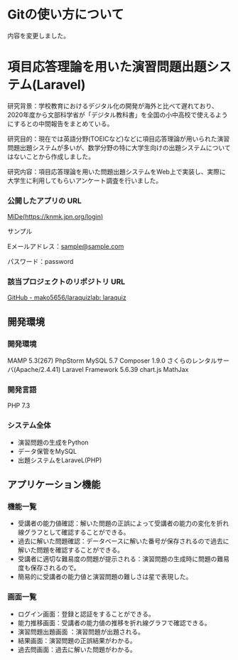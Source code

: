 # Gitの使い方について
内容を変更しました。

# 項目応答理論を用いた演習問題出題システム(Laravel)

研究背景：学校教育におけるデジタル化の開発が海外と比べて遅れており、2020年度から文部科学省が「デジタル教科書」を全国の小中高校で使えるようにするとの中間報告をまとめている。

研究目的：現在では英語分野(TOEICなど)などに項目応答理論が用いられた演習問題出題システムが多いが、数学分野の特に大学生向けの出題システムについてはないことから作成しました。

研究内容：項目応答理論を用いた問題出題システムをWeb上で実装し、実際に大学生に利用してもらいアンケート調査を行いました。

### 公開したアプリの URL
[MiDe(https://knmk.jpn.org/login)
](https://knmk.jpn.org/login)

サンプル

Eメールアドレス：sample@sample.com

パスワード：password

### 該当プロジェクトのリポジトリ URL
[GitHub - mako5656/laraquizlab: laraquiz](https://github.com/mako5656/laraquizlab)

## 開発環境
### 開発環境
MAMP 5.3(267)
PhpStorm
MySQL 5.7
Composer 1.9.0
さくらのレンタルサーバ(Apache/2.4.41)
Laravel Framework 5.6.39
chart.js
MathJax

### 開発言語
PHP 7.3

### システム全体
- 演習問題の生成をPython
- データ保管をMySQL
- 出題システムをLaraveL(PHP)

## アプリケーション機能
### 機能一覧
- 受講者の能力値確認：解いた問題の正誤によって受講者の能力の変化を折れ線グラフとして確認することができる。
- 過去に解いた問題確認：データベースに解いた番号が保存されるので過去に解いた問題を確認することができる。
- 受講者に適切な難易度の問題が提示される：演習問題の生成時に問題の難易度も保存されるので。
- 簡易的に受講者の能力値と演習問題の難しさは星で表現した。

### 画面一覧
- ログイン画面：登録と認証をすることができる。
- 能力推移画面：受講者の能力値の推移を折れ線グラフで確認できる。
- 演習問題出題画面 ：演習問題が出題される。
- 結果画面：演習問題の正誤結果がわかる。
- 過去問画面：過去に解いた問題がわかる。


